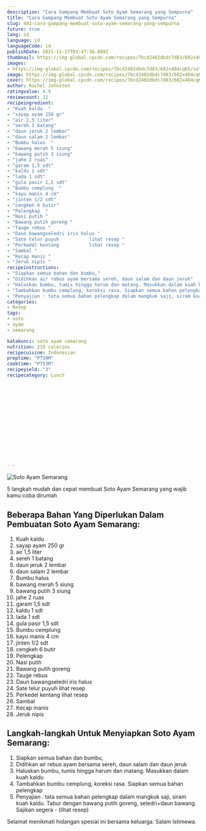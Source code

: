 ```yaml
---
description: "Cara Gampang Membuat Soto Ayam Semarang yang Sempurna"
title: "Cara Gampang Membuat Soto Ayam Semarang yang Sempurna"
slug: 482-cara-gampang-membuat-soto-ayam-semarang-yang-sempurna
future: true
lang: id
language: id
languageCode: id
publishDate: 2021-11-17T03:47:36.889Z 
thumbnail: https://img-global.cpcdn.com/recipes/7bcd2402dbdc7d83/682x484cq65/soto-ayam-semarang-foto-resep-utama.webp
images:
- https://img-global.cpcdn.com/recipes/7bcd2402dbdc7d83/682x484cq65/soto-ayam-semarang-foto-resep-utama.webp
image: https://img-global.cpcdn.com/recipes/7bcd2402dbdc7d83/682x484cq65/soto-ayam-semarang-foto-resep-utama.webp
cover: https://img-global.cpcdn.com/recipes/7bcd2402dbdc7d83/682x484cq65/soto-ayam-semarang-foto-resep-utama.webp
author: Rachel Johnston
ratingvalue: 4.9
reviewcount: 12
recipeingredient:
- "Kuah kaldu  "
- "sayap ayam 250 gr"
- "air 1,5 liter"
- "sereh 1 batang"
- "daun jeruk 2 lembar"
- "daun salam 2 lembar"
- "Bumbu halus  "
- "bawang merah 5 siung"
- "bawang putih 3 siung"
- "jahe 2 ruas"
- "garam 1,5 sdt"
- "kaldu 1 sdt"
- "lada 1 sdt"
- "gula pasir 1,5 sdt"
- "Bumbu cemplung  "
- "kayu manis 4 cm"
- "jinten 1/2 sdt"
- "cengkeh 6 butir"
- "Pelengkap  "
- "Nasi putih "
- "Bawang putih goreng "
- "Tauge rebus "
- "Daun bawangseledri iris halus "
- "Sate telur puyuh           lihat resep "
- "Perkedel kentang           lihat resep "
- "Sambal "
- "Kecap manis "
- "Jeruk nipis "
recipeinstructions:
- "Siapkan semua bahan dan bumbu,"
- "Didihkan air rebus ayam bersama sereh, daun salam dan daun jeruk"
- "Haluskan bumbu, tumis hingga harum dan matang. Masukkan dalam kuah kaldu"
- "Tambahkan bumbu cemplung, koreksi rasa. Siapkan semua bahan pelengkap"
- "Penyajian : tata semua bahan pelengkap dalam mangkuk saji, siram kuah kaldu. Tabur dengan bawang putih goreng, seledri+daun bawang. Sajikan segera           (lihat resep)"
categories:
- Resep
tags:
- soto
- ayam
- semarang

katakunci: soto ayam semarang 
nutrition: 219 calories
recipecuisine: Indonesian
preptime: "PT10M"
cooktime: "PT53M"
recipeyield: "3"
recipecategory: Lunch


     
    
    
    
    
    
    
    
    
    
    
      
    
---
```



![Soto Ayam Semarang](https://img-global.cpcdn.com/recipes/7bcd2402dbdc7d83/682x484cq65/soto-ayam-semarang-foto-resep-utama.webp)

5 langkah mudah dan cepat membuat  Soto Ayam Semarang yang wajib kamu coba dirumah

<!--inarticleads1-->

## Beberapa Bahan Yang Diperlukan Dalam Pembuatan Soto Ayam Semarang:

1. Kuah kaldu  
1. sayap ayam 250 gr
1. air 1,5 liter
1. sereh 1 batang
1. daun jeruk 2 lembar
1. daun salam 2 lembar
1. Bumbu halus  
1. bawang merah 5 siung
1. bawang putih 3 siung
1. jahe 2 ruas
1. garam 1,5 sdt
1. kaldu 1 sdt
1. lada 1 sdt
1. gula pasir 1,5 sdt
1. Bumbu cemplung  
1. kayu manis 4 cm
1. jinten 1/2 sdt
1. cengkeh 6 butir
1. Pelengkap  
1. Nasi putih 
1. Bawang putih goreng 
1. Tauge rebus 
1. Daun bawangseledri iris halus 
1. Sate telur puyuh           lihat resep 
1. Perkedel kentang           lihat resep 
1. Sambal 
1. Kecap manis 
1. Jeruk nipis 



<!--inarticleads2-->

## Langkah-langkah Untuk Menyiapkan Soto Ayam Semarang:

1. Siapkan semua bahan dan bumbu,
1. Didihkan air rebus ayam bersama sereh, daun salam dan daun jeruk
1. Haluskan bumbu, tumis hingga harum dan matang. Masukkan dalam kuah kaldu
1. Tambahkan bumbu cemplung, koreksi rasa. Siapkan semua bahan pelengkap
1. Penyajian : tata semua bahan pelengkap dalam mangkuk saji, siram kuah kaldu. Tabur dengan bawang putih goreng, seledri+daun bawang. Sajikan segera -           (lihat resep)




Selamat menikmati hidangan spesial ini bersama keluarga. Salam Istimewa.
